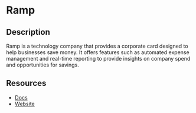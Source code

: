 # Ramp

## Description
Ramp is a technology company that provides a corporate card designed to help businesses save money. It offers features such as automated expense management and real-time reporting to provide insights on company spend and opportunities for savings.

## Resources
* [Docs](https://docs.ramp.com)
* [Website](ramp.com)